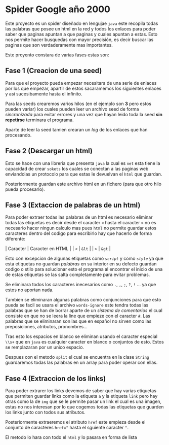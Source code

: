 # Spider Google año 2000

Este proyecto es un spider diseñado en lengujae `java` este recopila todas las palabras que posee un html en la red y todos los enlaces para poder saber que paginas apuntan a que paginas y cuales apuntan a estas. Esto nos permite hacer busquedas con mayor precisión, es decir buscar las paginas que son verdaderamente mas importantes.

Este proyento constara de varias fases estas son:

## Fase 1 (Creacion de una seed)

Para que el proyecto pueda empezar necesitara de una serie de enlaces por los que empezar, apartir de estos sacaramemos los siguientes enlaces y asi sucesibamente hasta el infinito. 

Para las seeds crearemos varios hilos (en el ejemplo son **3** pero estos pueden variar) los cuales pueden leer un archivo seed de forma *sincronizada* para evitar errores y una vez que hayan leido toda la seed **sin repetirse** terminara el programa. 

Aparte de leer la seed tamien crearan un *log* de los enlaces que han procesando.

## Fase 2 (Descargar un html)

Esto se hace con una libreria que presenta `java` la cual es `net` esta tiene la capacidad de crear `sokets` los cuales se conectan a las paginas web enviandolas un protocolo para que estas le devuelvan el `html` que guardan.

Posteriormente guardan este archivo html en un fichero (para que otro hilo pueda procesarlo).

## Fase 3 (Extaccion de palabras de un html)

Para poder extraer todas las palabras de un html es necesario eliminar todas las etiquetas es decir desde el caracter `<` hasta el caracter `>` no es necesario hacer ningun calculo mas pues `html` no permite guardar estos caracteres dentro del codigo para escribirlo hay que hacerlo de forma diferente:

| Caracter  | Caracter en HTML  | 
| `<`       | `&lt`             |
| `>`       | `&gt`             |

Esto con excepcion de algunas etiquetas como *`script`* y como *`style`* ya que esta etiquetas no guardan *palabras* en su interior en su defecto guardan codigo o stilo para solucionar esto el programa al encontrar el inicio de una de estas etiquetas se las salta completamente para evitar problemas.

Se eliminara todos los caracteres inecesarios como `.`, `,`, `;`, `?`, `!` ... ya que estos no aportan nada.

Tambien se eliminaran algunas palabras como conjunciones para que esto pueda se facil se usara el archivo `words-ignore` este tendra todas las palabras que se han de borrar aparte de un *sistema de comentarios* el cual consiste en que no se leera la line que empieze con el caracter `#`. Las palabras que se eliminaran son las que en español no sirven como las preposiciones, atributos, pronombres... 

Tras esto los espacios en blanco se eliminan usando el caracter especial `\\s+` que en `java` es cualquier caracter en blanco o conjuntos de esto. Estos se remplazaran por un unico espacio.

Despues con el metodo `split` el cual se encuentra en la clase `String` guardaremos todas las palabras en un array para poder operar con ellas.

## Fase 4 (Extraccion de los links)

Para poder extrarer los links devemos de saber que hay varias etiquetas que permiten guardar links como la etiqueta `a` y la etiqueta `link` pero hay otras como la de `img` que se le permite pasar un link el cual es una imagen, estas no nos interesan por lo que cogemos todas las etiquetas que guarden los links junto con todos sus atributos.

Posteriormente extraeremos el atributo `href` este empieza desde el conjunto de caracteres `href="` hasta el sguiente caracter `"`.

El metodo lo hara con todo el `html` y lo pasara en forma de lista